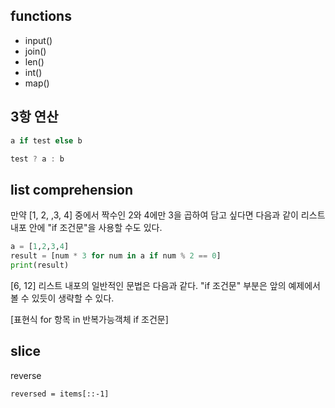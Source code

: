 ## functions
* input()
* join()
* len()
* int()
* map()

## 3항 연산
```python
a if test else b
```
```C
test ? a : b
```
## list comprehension
만약 [1, 2, ,3, 4] 중에서 짝수인 2와 4에만 3을 곱하여 담고 싶다면 다음과 같이 리스트 내포 안에 "if 조건문"을 사용할 수도 있다.
```python
a = [1,2,3,4]
result = [num * 3 for num in a if num % 2 == 0]
print(result)
```
[6, 12]
리스트 내포의 일반적인 문법은 다음과 같다. "if 조건문" 부분은 앞의 예제에서 볼 수 있듯이 생략할 수 있다.

[표현식 for 항목 in 반복가능객체 if 조건문]

## slice

reverse
```pyhon
reversed = items[::-1]
```
